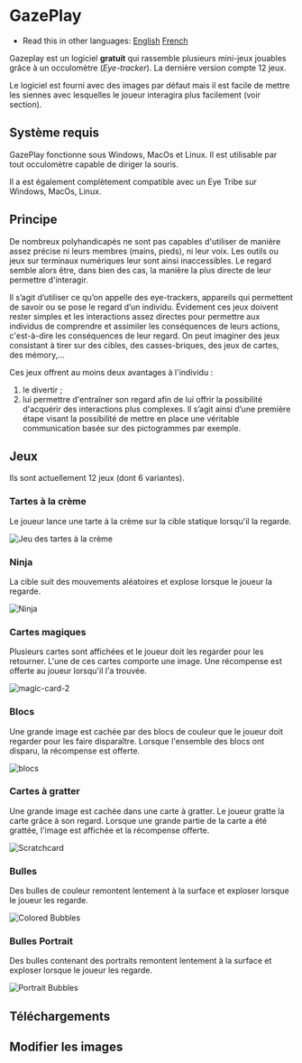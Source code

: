 # GazePlay

* Read this in other languages: [English](README/README.en.md) [French](README.md)

Gazeplay est un logiciel **gratuit** qui rassemble plusieurs mini-jeux jouables grâce à un occulomètre (*Eye-tracker*). La dernière version compte 12 jeux.

Le logiciel est fourni avec des images par défaut mais il est facile de mettre les siennes avec lesquelles le joueur interagira plus facilement (voir section).

## Système requis

GazePlay fonctionne sous Windows, MacOs et Linux. Il est utilisable par tout occulomètre capable de diriger la souris.

Il a est également complètement compatible avec un Eye Tribe sur Windows, MacOs, Linux.

## Principe

De nombreux polyhandicapés ne sont pas capables d'utiliser de manière assez précise ni leurs membres (mains, pieds), ni leur voix. Les outils ou jeux sur terminaux numériques leur sont ainsi inaccessibles. Le regard semble alors être, dans bien des cas, la manière la plus directe de leur permettre d'interagir.

Il s’agit d’utiliser ce qu’on appelle des eye-trackers, appareils qui permettent de savoir ou se pose le regard d’un individu. Évidement ces jeux doivent rester simples et les interactions assez directes pour permettre aux individus de comprendre et assimiler les conséquences de leurs actions, c'est-à-dire les conséquences de leur regard. On peut imaginer des jeux consistant à tirer sur des cibles, des casses-briques, des jeux de cartes, des mémory,...

Ces jeux offrent au moins deux avantages à l'individu :

1) le divertir ;
2) lui permettre d'entraîner son regard afin de lui offrir la possibilité d'acquérir des interactions plus complexes. Il s’agit ainsi d’une première étape visant la possibilité de mettre en place une véritable communication basée sur des pictogrammes par exemple.

## Jeux

Ils sont actuellement 12 jeux (dont 6 variantes).

<!-- ![Écran principal GazePlay](README/images/gazePlay.jpg "Écran principal GazePlay") -->

### Tartes à la crème

Le joueur lance une tarte à la crème sur la cible statique lorsqu'il la regarde.

![Jeu des tartes à la crème](README/images/CreamPie.jpg)

### Ninja

La cible suit des mouvements aléatoires et explose lorsque le joueur la regarde.

![Ninja](README/images/ninja-1.jpg)

### Cartes magiques

Plusieurs cartes sont affichées et le joueur doit les regarder pour les retourner. L'une de ces cartes comporte une image.
Une récompense est offerte au joueur lorsqu'il l'a trouvée.

![magic-card-2](README/images/magic-card-2.jpg)

### Blocs

Une grande image est cachée par des blocs de couleur que le joueur doit regarder pour les faire disparaître. Lorsque l'ensemble des blocs ont disparu, la récompense est offerte.

![blocs](README/images/blocs.jpg)

### Cartes à gratter

Une grande image est cachée dans une carte à gratter. Le joueur gratte la carte grâce à son regard. Lorsque une grande partie de la carte a été grattée, l'image est affichée et la récompense offerte.

![Scratchcard](README/images/Scratchcard.jpg)

### Bulles

Des bulles de couleur remontent lentement à la surface et exploser lorsque le joueur les regarde.

![Colored Bubbles](README/images/colored-bubbles.jpg)

### Bulles Portrait

Des bulles contenant des portraits remontent lentement à la surface et exploser lorsque le joueur les regarde.

![Portrait Bubbles](README/images/portrait-bubbles.jpg)

## Téléchargements



## Modifier les images